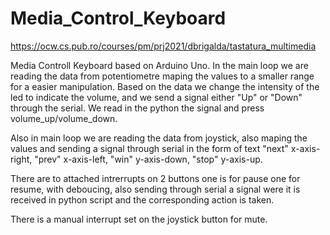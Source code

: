 # Media_Control_Keyboard
https://ocw.cs.pub.ro/courses/pm/prj2021/dbrigalda/tastatura_multimedia

Media Controll Keyboard based on Arduino Uno.
In the main loop we are reading the data from potentiometre maping the values to a smaller range for a easier manipulation.
Based on the data we change the intensity of the led to indicate the volume, and we send a signal either "Up" or "Down"
through the serial. We read in the python the signal and press volume_up/volume_down.

Also in main loop we are reading the data from joystick, also maping the values and sending a signal through serial
in the form of text "next" x-axis-right, "prev" x-axis-left, "win" y-axis-down, "stop" y-axis-up.

There are to attached intrerrupts on 2 buttons one is for pause one for resume, with deboucing, also sending through
serial a signal were it is received in python script and the corresponding action is taken.

There is a manual interrupt set on the joystick button for mute.
